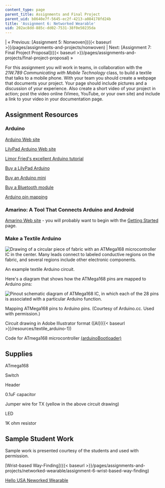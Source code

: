 ```yaml
---
content_type: page
parent_title: Assignments and Final Project
parent_uid: b8640e7f-5645-ec2f-4213-a084178fd24b
title: 'Assignment 6: Networked Wearable'
uid: 202ac8dd-885c-dd02-7531-38f0e50235da
---
```


| « Previous: [Assignment 5: Nonwoven]({{< baseurl >}}/pages/assignments-and-projects/nonwoven) | Next: [Assignment 7: Final Project Proposal]({{< baseurl >}}/pages/assignments-and-projects/final-project-proposal) » 

For this assignment you will work in teams, in collaboration with the _21W.789 Communicating with Mobile Technology_ class, to build a textile that talks to a mobile phone. With your team you should create a webpage that documents your project. Your page should include pictures and a discussion of your experience. Also create a short video of your project in action; post the video online (Vimeo, YouTube, or your own site) and include a link to your video in your documentation page.

Assignment Resources
--------------------

### Arduino

[Arduino Web site](http://arduino.cc/)

[LilyPad Arduino Web site](https://www.arduino.cc/en/Main/ArduinoBoardLilyPad/)

[Limor Fried's excellent Arduino tutorial](http://www.ladyada.net/learn/arduino/)

[Buy a LilyPad Arduino](http://www.sparkfun.com/commerce/categories.php?c=135)

[Buy an Arduino mini](http://www.sparkfun.com/commerce/product_info.php?products_id=9220)

[Buy a Bluetooth module](http://www.sparkfun.com/commerce/product_info.php?products_id=9358)

[Arduino pin mapping](http://www.arduino.cc/en/Hacking/PinMapping)

### Amarino: A Tool That Connects Arduino and Android

[Amarino Web site](http://www.amarino-toolkit.net/) - you will probably want to begin with the [Getting Started](http://www.amarino-toolkit.net/index.php/getting-started.html) page.

### Make a Textile Arduino

![Drawing of a circular piece of fabric with an ATMega168 microcontroller IC in the center. Many leads connect to labeled conductive regions on the fabric, and several regions include other electronic components.](/courses/media-arts-and-sciences/mas-962-special-topics-new-textiles-spring-2010/assignments-and-projects/networked-wearable/textile_arduino.jpg)

An example textile Arduino circuit.

Here's a diagram that shows how the ATMega168 pins are mapped to Arduino pins:

![Pinout schematic diagram of ATMega168 IC, in which each of the 28 pins is associated with a particular Arduino function.](/courses/media-arts-and-sciences/mas-962-special-topics-new-textiles-spring-2010/assignments-and-projects/networked-wearable/ArduinoPinMapping.gif)

Mapping ATMega168 pins to Arduino pins. (Courtesy of Arduino.cc. Used with permission.)

Circuit drawing in Adobe Illustrator format ([AI]({{< baseurl >}}/resources/textile_arduino-1))

Code for ATmega168 microcontroller [(arduinoBootloader)](https://arduinobootloader.readthedocs.io/en/latest/index.html) 

Supplies
--------

ATmega168

Switch

Header

0.1uF capacitor

Jumper wire for TX (yellow in the above circuit drawing)

LED

1K ohm resistor

Sample Student Work
-------------------

Sample work is presented courtesy of the students and used with permission.

[Wrist-based Way-Finding]({{< baseurl >}}/pages/assignments-and-projects/networked-wearable/assignment-6-wrist-based-way-finding)

[Hello USA Neworked Wearable](/courses/media-arts-and-sciences/mas-962-special-topics-new-textiles-spring-2010/assignments-and-projects/networked-wearable/assignment-6-hello-u.s.a.)